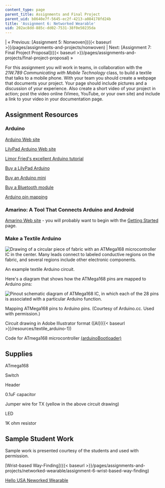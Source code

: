 ```yaml
---
content_type: page
parent_title: Assignments and Final Project
parent_uid: b8640e7f-5645-ec2f-4213-a084178fd24b
title: 'Assignment 6: Networked Wearable'
uid: 202ac8dd-885c-dd02-7531-38f0e50235da
---
```


| « Previous: [Assignment 5: Nonwoven]({{< baseurl >}}/pages/assignments-and-projects/nonwoven) | Next: [Assignment 7: Final Project Proposal]({{< baseurl >}}/pages/assignments-and-projects/final-project-proposal) » 

For this assignment you will work in teams, in collaboration with the _21W.789 Communicating with Mobile Technology_ class, to build a textile that talks to a mobile phone. With your team you should create a webpage that documents your project. Your page should include pictures and a discussion of your experience. Also create a short video of your project in action; post the video online (Vimeo, YouTube, or your own site) and include a link to your video in your documentation page.

Assignment Resources
--------------------

### Arduino

[Arduino Web site](http://arduino.cc/)

[LilyPad Arduino Web site](https://www.arduino.cc/en/Main/ArduinoBoardLilyPad/)

[Limor Fried's excellent Arduino tutorial](http://www.ladyada.net/learn/arduino/)

[Buy a LilyPad Arduino](http://www.sparkfun.com/commerce/categories.php?c=135)

[Buy an Arduino mini](http://www.sparkfun.com/commerce/product_info.php?products_id=9220)

[Buy a Bluetooth module](http://www.sparkfun.com/commerce/product_info.php?products_id=9358)

[Arduino pin mapping](http://www.arduino.cc/en/Hacking/PinMapping)

### Amarino: A Tool That Connects Arduino and Android

[Amarino Web site](http://www.amarino-toolkit.net/) - you will probably want to begin with the [Getting Started](http://www.amarino-toolkit.net/index.php/getting-started.html) page.

### Make a Textile Arduino

![Drawing of a circular piece of fabric with an ATMega168 microcontroller IC in the center. Many leads connect to labeled conductive regions on the fabric, and several regions include other electronic components.](/courses/media-arts-and-sciences/mas-962-special-topics-new-textiles-spring-2010/assignments-and-projects/networked-wearable/textile_arduino.jpg)

An example textile Arduino circuit.

Here's a diagram that shows how the ATMega168 pins are mapped to Arduino pins:

![Pinout schematic diagram of ATMega168 IC, in which each of the 28 pins is associated with a particular Arduino function.](/courses/media-arts-and-sciences/mas-962-special-topics-new-textiles-spring-2010/assignments-and-projects/networked-wearable/ArduinoPinMapping.gif)

Mapping ATMega168 pins to Arduino pins. (Courtesy of Arduino.cc. Used with permission.)

Circuit drawing in Adobe Illustrator format ([AI]({{< baseurl >}}/resources/textile_arduino-1))

Code for ATmega168 microcontroller [(arduinoBootloader)](https://arduinobootloader.readthedocs.io/en/latest/index.html) 

Supplies
--------

ATmega168

Switch

Header

0.1uF capacitor

Jumper wire for TX (yellow in the above circuit drawing)

LED

1K ohm resistor

Sample Student Work
-------------------

Sample work is presented courtesy of the students and used with permission.

[Wrist-based Way-Finding]({{< baseurl >}}/pages/assignments-and-projects/networked-wearable/assignment-6-wrist-based-way-finding)

[Hello USA Neworked Wearable](/courses/media-arts-and-sciences/mas-962-special-topics-new-textiles-spring-2010/assignments-and-projects/networked-wearable/assignment-6-hello-u.s.a.)